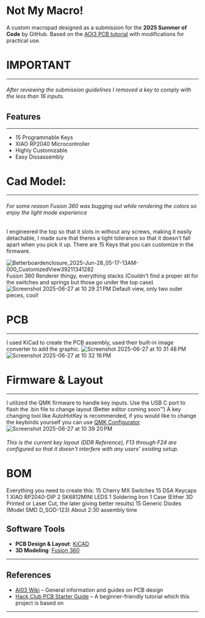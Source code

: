 # Not My Macro!
A custom macropad designed as a submission for the **2025 Summer of Code** by GitHub.
Based on the [AOI3 PCB tutorial](https://wiki.ai03.com/) with modifications for practical use.

# IMPORTANT
---
###### After reviewing the submission guidelines I removed a key to comply with the less than 16 inputs.

## Features
---
* 15 Programmable Keys
* XIAO RP2040 Microcontroller
* Highly Customizable
* Easy Dissassembly

# Cad Model:
---
###### For some reason Fusion 360 was bugging out while rendering the colors so enjoy the light mode experience

I engineered the top so that it slots in without any screws, making it easily detachable, I made sure that theres a tight tolerance so that it doesn't fall apart when you pick it up.
There are 15 Keys that you can customize in the firmware.

![Betterboardenclosure_2025-Jun-28_05-17-13AM-000_CustomizedView39211341282](https://github.com/user-attachments/assets/659057f5-1761-4c7f-b1e1-013fb174015c)
Fusion 360 Renderer thingy, everything stacks (Couldn't find a proper stl for the switches and springs but those go under the top case)
![Screenshot 2025-06-27 at 10 29 21 PM](https://github.com/user-attachments/assets/7649f171-8828-411c-861e-ed5daf3e58da)
Default view, only two outer pieces, cool!


# PCB
---
I used KiCad to create the PCB assembly, used their built-in image converter to add the graphic.
![Screenshot 2025-06-27 at 10 31 48 PM](https://github.com/user-attachments/assets/49ee7122-0a49-4b9d-8af4-1413a1ea68eb)
![Screenshot 2025-06-27 at 10 32 16 PM](https://github.com/user-attachments/assets/f5b29e2e-012a-4501-97b5-9b2b3c055543)


# Firmware & Layout
---
I utilized the QMK firmware to handle key inputs. Use the USB C port to flash the .bin file to change layout (Better editor coming soon™)
A key changing tool like AutoHotKey is recommended, if you would like to change the keybinds yourself you can use [QMK Configurator](https://config.qmk.fm/#/atset/at16/LAYOUT_ortho_4x4)
![Screenshot 2025-06-27 at 10 39 20 PM](https://github.com/user-attachments/assets/e8579adf-f722-47c8-b4d8-879e88e43fb9)
###### This is the current key layout (DDR Reference), F13 through F24 are configured so that it doesn't interfere with any users' existing setup.

# BOM
Everything you need to create this:
15 Cherry MX Switches
15 DSA Keycaps
1 XIAO RP2040-DIP
2 SK6812MINI LEDS
1 Soldering Iron
1 Case (Either 3D Printed or Laser Cut, the later giving better results)
15 Generic Diodes (Model SMD D_SOD-123)
About 2:30 assembly time






## Software Tools

* **PCB Design & Layout**: [KiCAD](https://www.kicad.org/)
* **3D Modeling**: [Fusion 360](https://www.autodesk.com/products/fusion-360/overview)

---

## References

* [AI03 Wiki](https://wiki.ai03.com/) – General information and guides on PCB design
* [Hack Club PCB Starter Guide](https://hackpad.hackclub.com/) – A beginner-friendly tutorial which this project is based on
---
